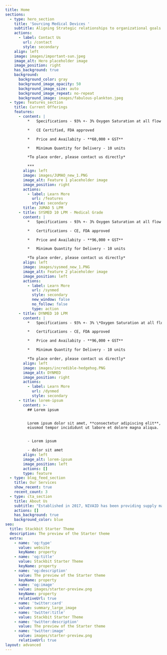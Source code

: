 ```yaml
---
title: Home
sections:
  - type: hero_section
    title: 'Sourcing Medical Devices '
    subtitle: Aligning Strategic relationships to organizational goals
    actions:
      - label: Contact Us
        url: /contact
        style: secondary
    align: left
    image: images/important-sun.jpeg
    image_alt: Hero placeholder image
    image_position: right
    has_background: true
    background:
      background_color: gray
      background_image_opacity: 50
      background_image_size: auto
      background_image_repeat: no-repeat
      background_image: images/fabulous-plankton.jpeg
  - type: features_section
    title: Current Offerings
    features:
      - content: |
          *   Specifications - 93% +- 3% Oxygen Saturation at all flow rates

          *   CE Certified, FDA approved

          *   Price and Availabity - **60,000 + GST**

          *   Minimum Quantity for Delivery - 10 units

          *To place order, please contact us directly*

          ***
        align: left
        image: images/JUMAO_new_1.PNG
        image_alt: Feature 1 placeholder image
        image_position: right
        actions:
          - label: Learn More
            url: /features
            style: secondary
        title: JUMAO 5 LPM
      - title: SYSMED 10 LPM - Medical Grade
        content: |
          *   Specifications - 93% +- 3% Oxygen Saturation at all flow rates

          *   Certifications - CE, FDA approved

          *   Price and Availabity - **96,000 + GST**

          *   Minimum Quantity for Delivery - 10 units

          *To place order, please contact us directly*
        align: left
        image: images/sysmed_new_1.PNG
        image_alt: Feature 2 placeholder image
        image_position: left
        actions:
          - label: Learn More
            url: /synmed
            style: secondary
            new_window: false
            no_follow: false
            type: action
      - title: DYNMED 10 LPM
        content: |
          *   Specifications - 93% +- 3% \*Oxygen Saturation at all flow rates

          *   Certifications - CE, FDA approved

          *   Price and Availabity - **96,000 + GST**

          *   Minimum Quantity for Delivery - 10 units

          *To place order, please contact us directly*
        align: left
        image: images/incredible-hedgehog.PNG
        image_alt: DYNMED
        image_position: right
        actions:
          - label: Learn More
            url: /dynmed
            style: secondary
      - title: lorem-ipsum
        content: >-
          ## Lorem ipsum


          Lorem ipsum dolor sit amet, **consectetur adipiscing elit**, sed do
          eiusmod tempor incididunt ut labore et dolore magna aliqua.


          - Lorem ipsum

          - dolor sit amet
        align: left
        image_alt: lorem-ipsum
        image_position: left
        actions: []
        type: feature
  - type: blog_feed_section
    title: Our Services
    show_recent: true
    recent_count: 3
  - type: cta_section
    title: About Us
    subtitle: "Established in 2017, NIVAID has been providing supply management solutions to global institutional, wholesale, retail, and ecommerce players. Our base of service providers for streamlined repair and maintainence enables us to provide holistic quality services to our end consumers.\_Supplemented by a localized supply chain, end-to-end logistics and technology infrastructure, NIVAID offers a complete suite of sourcing & distribution solutions."
    actions: []
    has_background: true
    background_color: blue
seo:
  title: Stackbit Starter Theme
  description: The preview of the Starter theme
  extra:
    - name: 'og:type'
      value: website
      keyName: property
    - name: 'og:title'
      value: Stackbit Starter Theme
      keyName: property
    - name: 'og:description'
      value: The preview of the Starter theme
      keyName: property
    - name: 'og:image'
      value: images/starter-preview.png
      keyName: property
      relativeUrl: true
    - name: 'twitter:card'
      value: summary_large_image
    - name: 'twitter:title'
      value: Stackbit Starter Theme
    - name: 'twitter:description'
      value: The preview of the Starter theme
    - name: 'twitter:image'
      value: images/starter-preview.png
      relativeUrl: true
layout: advanced
---
```


